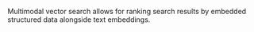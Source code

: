 Multimodal vector search allows for ranking search results by embedded structured data alongside text embeddings.
